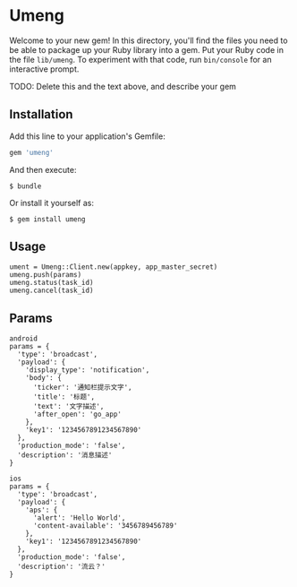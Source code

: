 # Umeng

Welcome to your new gem! In this directory, you'll find the files you need to be able to package up your Ruby library into a gem. Put your Ruby code in the file `lib/umeng`. To experiment with that code, run `bin/console` for an interactive prompt.

TODO: Delete this and the text above, and describe your gem

## Installation

Add this line to your application's Gemfile:

```ruby
gem 'umeng'
```

And then execute:

    $ bundle

Or install it yourself as:

    $ gem install umeng

## Usage
```
ument = Umeng::Client.new(appkey, app_master_secret)
umeng.push(params)
umeng.status(task_id)
umeng.cancel(task_id)
```

## Params
```
android
params = {
  'type': 'broadcast',
  'payload': {
    'display_type': 'notification',
    'body': {
      'ticker': '通知栏提示文字',
      'title': '标题',
      'text': '文字描述',
      'after_open': 'go_app'
    },
    'key1': '1234567891234567890'
  },
  'production_mode': 'false',
  'description': '消息描述'
}
```

```
ios
params = {
  'type': 'broadcast',
  'payload': {
    'aps': {
      'alert': 'Hello World',
      'content-available': '3456789456789'
    },
    'key1': '1234567891234567890'
  },
  'production_mode': 'false',
  'description': '流云？'
}
```

